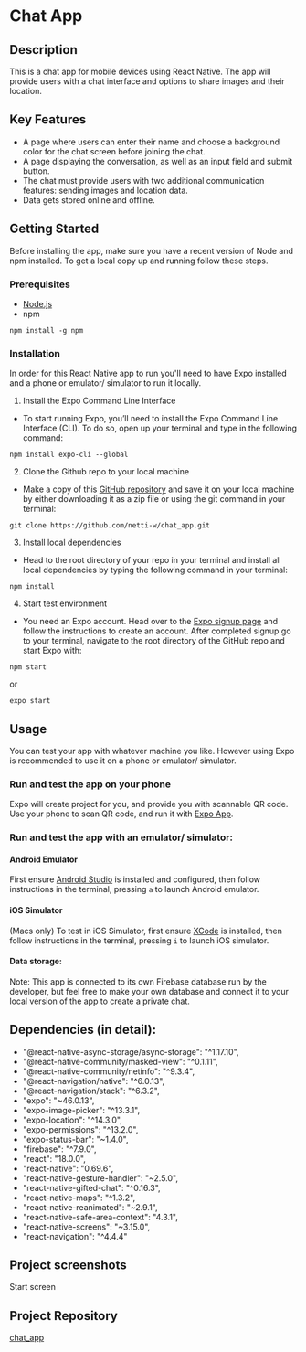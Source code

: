 # Chat App

## Description
This is a chat app for mobile devices using React Native. The app will
provide users with a chat interface and options to share images and their
location.

## Key Features
- A page where users can enter their name and choose a background color for the chat screen before joining the chat.
- A page displaying the conversation, as well as an input field and submit button.
- The chat must provide users with two additional communication features: sending images and location data.
- Data gets stored online and offline.


## Getting Started
Before installing the app, make sure you have a recent version of Node and npm installed. To get a local copy up and running follow these steps. 

### Prerequisites
- [Node.js](https://nodejs.org/en/download/)
- npm
```
npm install -g npm
```

### Installation
In order for this React Native app to run you'll need to have Expo installed and a phone or emulator/ simulator to run it locally.
 
1. Install the Expo Command Line Interface
- To start running Expo, you’ll need to install the Expo Command Line Interface (CLI). To do so, open up your terminal and type in the following command:
```
npm install expo-cli --global
```
2. Clone the Github repo to your local machine
- Make a copy of this [GitHub repository](https://github.com/netti-w/chat_app.git) and save it on your local machine by either downloading it as a zip file or using the git command in your terminal:
```
git clone https://github.com/netti-w/chat_app.git
```
3. Install local dependencies
- Head to the root directory of your repo in your terminal and install all local dependencies by typing the following command in your terminal:
```
npm install
```
4. Start test environment
- You need an Expo account. Head over to the [Expo signup page](https://expo.dev/signup) and follow the instructions to create an account. After completed signup go to your terminal, navigate to the root directory of the GitHub repo and start Expo with:
```
npm start
```
or
```
expo start
```

## Usage
You can test your app with whatever machine you like. However using Expo is recommended to use it on a phone or emulator/ simulator. 

### Run and test the app on your phone
Expo will create project for you, and provide you with scannable QR code. Use your phone to scan QR code, and run it with [Expo App](https://expo.dev/client).

### Run and test the app with an emulator/ simulator:
#### Android Emulator 
First ensure [Android Studio](https://developer.android.com/studio) is installed and configured, then follow instructions in the terminal, pressing  ```a```  to launch Android emulator.

#### iOS Simulator
(Macs only) To test in iOS Simulator, first ensure [XCode](https://apps.apple.com/us/app/xcode/id497799835?mt=12https://apps.apple.com/us/app/xcode/id497799835?mt=12) is installed, then follow instructions in the terminal, pressing  ```i```  to launch iOS simulator.

#### Data storage:
Note: This app is connected to its own Firebase database run by the developer, but feel free to make your own database and connect it to your local version of the app to create a private chat.

## Dependencies (in detail):
- "@react-native-async-storage/async-storage": "^1.17.10",
- "@react-native-community/masked-view": "^0.1.11",
- "@react-native-community/netinfo": "^9.3.4",
- "@react-navigation/native": "^6.0.13",
- "@react-navigation/stack": "^6.3.2",
- "expo": "~46.0.13",
- "expo-image-picker": "^13.3.1",
- "expo-location": "^14.3.0",
- "expo-permissions": "^13.2.0",
- "expo-status-bar": "~1.4.0",
- "firebase": "^7.9.0",
- "react": "18.0.0",
- "react-native": "0.69.6",
- "react-native-gesture-handler": "~2.5.0",
- "react-native-gifted-chat": "^0.16.3",
- "react-native-maps": "^1.3.2",
- "react-native-reanimated": "~2.9.1",
- "react-native-safe-area-context": "4.3.1",
- "react-native-screens": "~3.15.0",
- "react-navigation": "^4.4.4"

## Project screenshots
Start screen
[](../assets/staart_screen.jpg)


## Project Repository
[chat_app](https://github.com/netti-w/chat_app)

